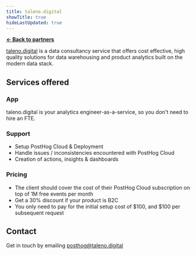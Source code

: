 ```yaml
---
title: taleno.digital
showTitle: true
hideLastUpdated: true
---
```


**[← Back to partners](/partners)**

[taleno.digital](https://taleno.digital) is a data consultancy service that offers cost effective, high quality solutions for data warehousing and product analytics built on the modern data stack.

## Services offered

### App

taleno.digital is your analytics engineer-as-a-service, so you don't need to hire an FTE. 

### Support

- Setup PostHog Cloud & Deployment
- Handle issues / inconsistencies encountered with PostHog Cloud
- Creation of actions, insights & dashboards

### Pricing

- The client should cover the cost of their PostHog Cloud subscription on top of 1M free events per month
- Get a 30% discount if your product is B2C
- You only need to pay for the initial setup cost of $100, and $100 per subsequent request

## Contact
Get in touch by emailing [posthog@taleno.digital](mailto:posthog@taleno.digital)
